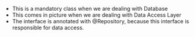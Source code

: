* This is a mandatory class when we are dealing with Database
* This comes in picture when we are dealing with Data Access Layer
* The interface is annotated with @Repository, because this interface is responsible for data access.